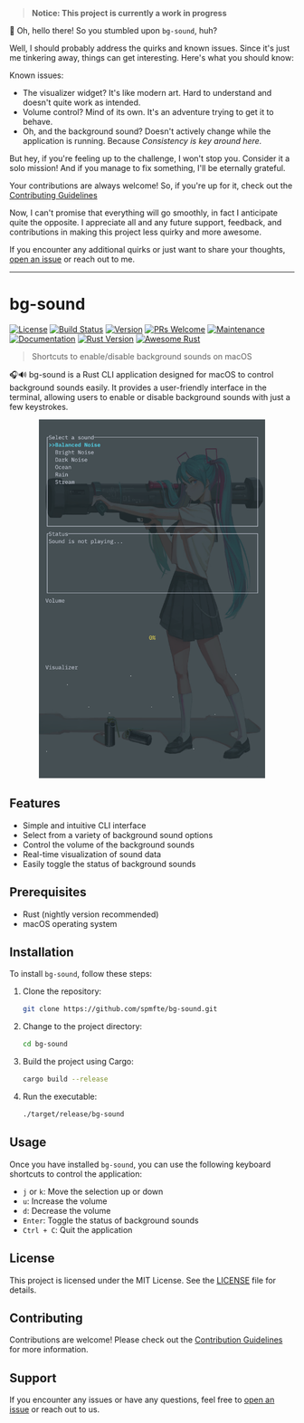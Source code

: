 > **Notice: This project is currently a work in progress**

🚧 Oh, hello there! So you stumbled upon `bg-sound`, huh?

Well, I should probably address the quirks and known issues. Since it's just me tinkering away, things can get interesting. Here's what you should know:

Known issues:
- The visualizer widget? It's like modern art. Hard to understand and doesn't quite work as intended.
- Volume control? Mind of its own. It's an adventure trying to get it to behave.
- Oh, and the background sound? Doesn't actively change while the application is running. Because _Consistency is key around here._

But hey, if you're feeling up to the challenge, I won't stop you. Consider it a solo mission! And if you manage to fix something, I'll be eternally grateful.

Your contributions are always welcome! So, if you're up for it, check out the [Contributing Guidelines](https://github.com/spmfte/BG-Sounds/blob/main/CONTRIBUTING.md)

Now, I can't promise that everything will go smoothly, in fact I anticipate quite the opposite. I appreciate all and any future support, feedback, and contributions in making this project less quirky and more awesome.

If you encounter any additional quirks or just want to share your thoughts, [open an issue](https://github.com/spmfte/bg-sound/issues) or reach out to me.

---

# bg-sound

[![License](https://img.shields.io/badge/license-MIT-blue.svg)](https://opensource.org/licenses/MIT)
[![Build Status](https://img.shields.io/travis/your-username/bg-sound/master.svg)](https://travis-ci.org/your-username/bg-sound)
[![Version](https://img.shields.io/badge/version-1.0.0-green.svg)](https://github.com/your-username/bg-sound/releases)
[![PRs Welcome](https://img.shields.io/badge/PRs-welcome-brightgreen.svg)](https://github.com/your-username/bg-sound/pulls)
[![Maintenance](https://img.shields.io/badge/Maintained%3F-yes-green.svg)](https://github.com/your-username/bg-sound/graphs/commit-activity)
[![Documentation](https://img.shields.io/badge/docs-yes-brightgreen.svg)](https://your-username.github.io/bg-sound)
[![Rust Version](https://img.shields.io/badge/rust-1.55%2B-orange.svg)](https://www.rust-lang.org)
[![Awesome Rust](https://img.shields.io/badge/Awesome-Rust-8C271E.svg)](https://github.com/rust-unofficial/awesome-rust)

> Shortcuts to enable/disable background sounds on macOS

🎧🔊 bg-sound is a Rust CLI application designed for macOS to control background sounds easily. It provides a user-friendly interface in the terminal, allowing users to enable or disable background sounds with just a few keystrokes.

<p align="center">
  <img src="bgsdemo.png" alt="Demo" width="400">
</p>

## Features

- Simple and intuitive CLI interface
- Select from a variety of background sound options
- Control the volume of the background sounds
- Real-time visualization of sound data
- Easily toggle the status of background sounds

## Prerequisites

- Rust (nightly version recommended)
- macOS operating system

## Installation

To install `bg-sound`, follow these steps:

1. Clone the repository:

   ```bash
   git clone https://github.com/spmfte/bg-sound.git
   ```

2. Change to the project directory:

   ```bash
   cd bg-sound
   ```

3. Build the project using Cargo:

   ```bash
   cargo build --release
   ```

4. Run the executable:

   ```bash
   ./target/release/bg-sound
   ```

## Usage

Once you have installed `bg-sound`, you can use the following keyboard shortcuts to control the application:

- `j` or `k`: Move the selection up or down
- `u`: Increase the volume
- `d`: Decrease the volume
- `Enter`: Toggle the status of background sounds
- `Ctrl + C`: Quit the application

## License

This project is licensed under the MIT License. See the [LICENSE](LICENSE) file for details.

## Contributing

Contributions are welcome! Please check out the [Contribution Guidelines](CONTRIBUTING.md) for more information.

## Support

If you encounter any issues or have any questions, feel free to [open an issue](https://github.com/spmfte/bg-sound/issues) or reach out to us.
